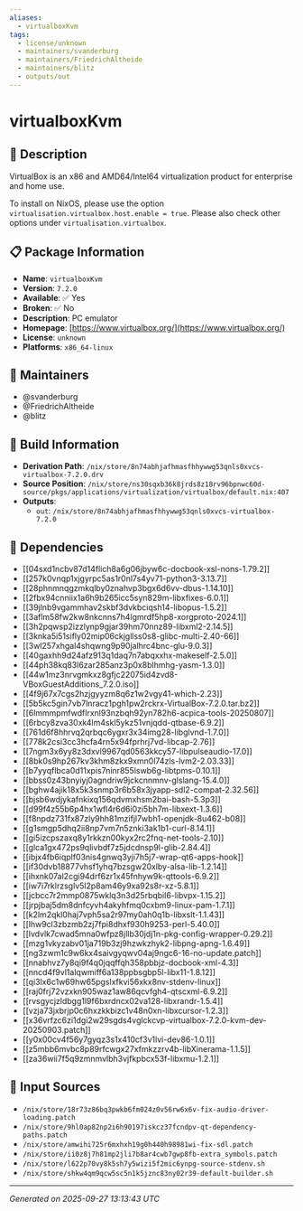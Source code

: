 ```yaml
---
aliases:
  - virtualboxKvm
tags:
  - license/unknown
  - maintainers/svanderburg
  - maintainers/FriedrichAltheide
  - maintainers/blitz
  - outputs/out
---
```


# virtualboxKvm

## 📝 Description

VirtualBox is an x86 and AMD64/Intel64 virtualization product for enterprise and home use.

To install on NixOS, please use the option `virtualisation.virtualbox.host.enable = true`.
Please also check other options under `virtualisation.virtualbox`.


## 📋 Package Information

- **Name**: `virtualboxKvm`
- **Version**: `7.2.0`
- **Available**: ✅ Yes
- **Broken**: ✅ No
- **Description**: PC emulator
- **Homepage**: [https://www.virtualbox.org/](https://www.virtualbox.org/)
- **License**: `unknown`
- **Platforms**: `x86_64-linux`
## 👥 Maintainers

- @svanderburg
- @FriedrichAltheide
- @blitz


## 🔧 Build Information

- **Derivation Path**: `/nix/store/8n74abhjafhmasfhhywwg53qnls0xvcs-virtualbox-7.2.0.drv`
- **Source Position**: `/nix/store/ns30sqxb36k8jrds8z18rv96bpnwc60d-source/pkgs/applications/virtualization/virtualbox/default.nix:407`
- **Outputs**:
  - `out`:  `/nix/store/8n74abhjafhmasfhhywwg53qnls0xvcs-virtualbox-7.2.0`

## 🔗 Dependencies

- [[04sxd1ncbv87d14flich8a6g06jbyw6c-docbook-xsl-nons-1.79.2]]
- [[257k0vnqp1xjgyrpc5as1r0nl7s4yv71-python3-3.13.7]]
- [[28phnmnqgzmkqlby0znahvp3bgx6d6vv-dbus-1.14.10]]
- [[2fbx94cnniix1a6h9b265icc5syn829m-libxfixes-6.0.1]]
- [[39jlnb9vgammhav2skbf3dvkbciqsh14-libopus-1.5.2]]
- [[3aflm58fw2kw8nkcnns7h4lgmrdf5hp8-xorgproto-2024.1]]
- [[3h2pqwsp2izzlynp9gjar39hm70nnz89-libxml2-2.14.5]]
- [[3knka5i51sifly02mip06ckjgllss0s8-glibc-multi-2.40-66]]
- [[3wl257xhgal4shqwng9p90jalhrc4bnc-glu-9.0.3]]
- [[40gaxhh9d24afz913q1daq7n7abqxxhx-makeself-2.5.0]]
- [[44ph38kq83l6zar285anz3p0x8blhmhg-yasm-1.3.0]]
- [[44w1mz3nrvgmkxz8gfjc22075id4zvd8-VBoxGuestAdditions_7.2.0.iso]]
- [[4f9j67x7cgs2hzjgyyzm8q6z1w2vgy41-which-2.23]]
- [[5b5kc5gin7vb7lnracz1pgh1pw2rckrx-VirtualBox-7.2.0.tar.bz2]]
- [[6lmmmpmfwdflrxnl93nzbqh92yn782h6-acpica-tools-20250807]]
- [[6rbcy8zva30xk4lm4skl5ykz51vnjqdd-qtbase-6.9.2]]
- [[761d6f8hhrvq2qrbqc6ygxr3x34img28-libglvnd-1.7.0]]
- [[778k2csi3cc3hcfa4rn5x94fprhrj7vd-libcap-2.76]]
- [[7ngm3x6yy8z3dxvl9967qd0563kkcy57-libpulseaudio-17.0]]
- [[8bk0s9hp267kv3khm8zkx9xmn0l74zls-lvm2-2.03.33]]
- [[b7yyqflbca0d11xpis7ninr855lswb6g-libtpms-0.10.1]]
- [[bbss0z43bnyiyj0agndriw9jckcnnmnv-glslang-15.4.0]]
- [[bghw4ajik18x5k3snmp3r6b58x3jyapp-sdl2-compat-2.32.56]]
- [[bjsb6wdjykafnkixq156qdvmxhsm2bai-bash-5.3p3]]
- [[d99f4z55b6p4hx1wfl4r6d6i0zi5bh7m-libxext-1.3.6]]
- [[f8npdz731fx87zly9hh81mzifjl7wbh1-openjdk-8u462-b08]]
- [[g1smgp5dhq2ii8np7vm7n5znki3ak1b1-curl-8.14.1]]
- [[gi5izcpszaxq8y1rkkzn00kyx2rc2fnq-net-tools-2.10]]
- [[glca1gx472ps9qlivbdf7z5jdcdnsp9l-glib-2.84.4]]
- [[ibjx4fb6iqplf03nis4gnwq3yji7h5j7-wrap-qt6-apps-hook]]
- [[if30dvb18877vhsf1yhq7bzsgw20xlby-alsa-lib-1.2.14]]
- [[ihxnk07al2cgi94drf6zr1x45fnhyw9k-qttools-6.9.2]]
- [[iw7i7rklrzsglv5l2p8am46y9xa92s8r-xz-5.8.1]]
- [[jcbcc7r2mmp0875wklq3n3d25rbqbil6-libvpx-1.15.2]]
- [[jrpjbaj5dm8dnfcyvh4akyhfmq0cxbm9-linux-pam-1.7.1]]
- [[k2lm2qkl0haj7vph5sa2r97my0ah0q1b-libxslt-1.1.43]]
- [[lhw9cl3zbzmb2zj7fpi8dhxf930h9253-perl-5.40.0]]
- [[lvdvlk7cwad5mna0wfpz8jllb30jdj1n-pkg-config-wrapper-0.29.2]]
- [[mzg1vkyzabv01ja719b3zj9hzwkzhyk2-libpng-apng-1.6.49]]
- [[ng3zwm1c9w6kx4saivgyqwv04aj9ngc6-16-no-update.patch]]
- [[nnabhvz7y8qi9f4q0jqqffqh358pbbjz-docbook-xml-4.3]]
- [[nncd4f9vl1alqwmiff6a138ppbsgbp5l-libx11-1.8.12]]
- [[qi3lx6c1w69hw65pgslxfkvi56xkx8nv-stdenv-linux]]
- [[raj0frj72vzxkn905waz1aw86qcvfgh4-qtscxml-6.9.2]]
- [[rvsgycjzldbgg1l9f6bxrdncx02va128-libxrandr-1.5.4]]
- [[vzja73jxbrjp0c6hxzkkbizc1v48n0xn-libxcursor-1.2.3]]
- [[x36vrfzc6zi1dgi2w29sgds4vglckcvp-virtualbox-7.2.0-kvm-dev-20250903.patch]]
- [[y0x00cv4f56y7gyqz3s1x410cf3v1lvi-dev86-1.0.1]]
- [[z5mbb6mvbc8p89rfcwgx27xfmkzzrv4b-libXinerama-1.1.5]]
- [[za36wii7f5q9zmnmvlbh3vjfkpbcx53f-libxmu-1.2.1]]

## 📁 Input Sources

- `/nix/store/18r73z86bq3pwkb6fm024z0v56rw6x6v-fix-audio-driver-loading.patch`
- `/nix/store/9hl0ap82np2i6h90197iskcz37fcndpv-qt-dependency-paths.patch`
- `/nix/store/amwihi725r6mxhxh19g0h440h98981wi-fix-sdl.patch`
- `/nix/store/ii0z8j7h81mp2jli7b8ar4cwb7gwp8fb-extra_symbols.patch`
- `/nix/store/l622p70vy8k5sh7y5wizi5f2mic6ynpg-source-stdenv.sh`
- `/nix/store/shkw4qm9qcw5sc5n1k5jznc83ny02r39-default-builder.sh`

---
*Generated on 2025-09-27 13:13:43 UTC*
